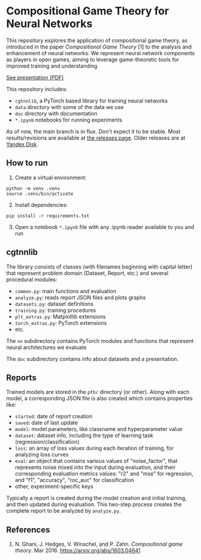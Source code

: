 # Compositional Game Theory for Neural Networks

This repository explores the application of compositional game
theory, as introduced in the paper *Compositional Game Theory* [1] to
the analysis and enhancement of neural networks. We represent neural
network components as players in open games, aiming to leverage
game-theoretic tools for improved training and understanding

[See presentation (PDF)](doc/Presentation.pdf)

This repository includes:

- `cgtnnlib`, a PyTorch based library for training neural networks
- `data` directory with some of the data we use
- `doc` directory with documentation
- `*.ipynb` notebooks for running experiments

As of now, the main branch is in flux. Don't expect it to be stable.
Most results/revisions are available at
[the releases page](https://github.com/LISA-ITMO/CGT4NN/releases).
Older releases are at
[Yandex Disk](https://disk.yandex.ru/d/aZozDpBlzh_z1A).

## How to run

1. Create a virtual environment:

```shell
python -m venv .venv
source .venv/bin/activate
```

2. Install dependencies:
```shell
pip install -r requirements.txt
```
3. Open a notebook `*.ipynb` file with any .ipynb reader available to you
   and run

## cgtnnlib

The library consists of classes (with filenames beginning with capital letter)
that represent problem domain (Dataset, Report, etc.) and several procedural
modules:

- `common.py`: main functions and evaluation
- `analyze.py`: reads report JSON files and plots graphs
- `datasets.py`: dataset definitions
- `training.py`: training procedures
- `plt_extras.py`: Matplotlib extensions
- `torch_extras.py`: PyTorch extensions
- etc.

The `nn` subdirectory contains PyTorch modules and functions that represent
neural architectures we evaluate

The `doc` subdirectory contains info about datasets and a presentation.

## Reports

Trained models are stored in the `pth/` directory (or other). Along with each
model, a corresponding JSON file is also created which contains
properties like:

- `started`: date of report creation
- `saved`: date of last update
- `model`: model parameters, like classname and hyperparameter value
- `dataset`: dataset info, including the type of learning task
  (regression/classification)
- `loss`: an array of loss values during each iteration of training,
  for analyzing loss curves
- `eval`: an object that contains various values of "noise_factor",
  that represents noise mixed into the input during evaluation, and
  their corresponding evaluation metrics values: "r2" and "mse" for
  regression, and "f1", "accuracy", "roc_auc" for classification
- other, experiment-specific keys

Typically a report is created during the model creation and initial
training, and then updated during evaluation. This two-step process
creates the complete report to be analyzed by `analyze.py`.

## References

1. N. Ghani, J. Hedges, V. Winschel, and P. Zahn. *Compositional game theory*.
   Mar 2016. https://arxiv.org/abs/1603.04641
